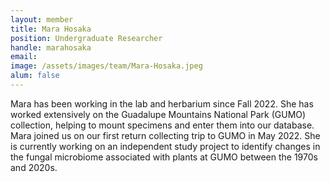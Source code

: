 ```yaml
---
layout: member
title: Mara Hosaka
position: Undergraduate Researcher
handle: marahosaka
email: 
image: /assets/images/team/Mara-Hosaka.jpeg
alum: false
---
```


Mara has been working in the lab and herbarium since Fall 2022. She has worked extensively on the Guadalupe Mountains National Park (GUMO) collection, helping to mount specimens and enter them into our database. Mara joined us on our first return collecting trip to GUMO in May 2022. She is currently working on an independent study project to identify changes in the fungal microbiome associated with plants at GUMO between the 1970s and 2020s.



